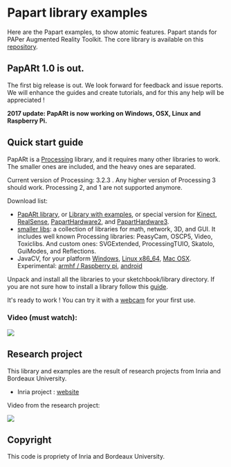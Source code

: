 # Papart library examples


Here are the Papart examples, to show atomic features.
Papart stands for PAPer Augmented Reality Toolkit. The core library is 
available on this [repository](https://github.com/poqudrof/papart).

## PapARt 1.0 is out. 

The first big release is out. We look forward for feedback and issue reports. We will enhance the guides and create tutorials, and for this any help will be appreciated ! 

**2017 update: PapARt is now working on Windows, OSX, Linux and Raspberry Pi.**

## Quick start guide

PapARt is a [Processing](http://processing.org) library, and it requires many other libraries to work. The smaller ones are included, and the heavy ones are separated.

Current version of Processing: 3.2.3 . Any higher version of Processing 3 should work. Processing 2, and 1 are not supported anymore.  

Download list: 
* [PapARt library](http://jiii.fr/papart/libraries/PapARt-default.tgz), or [Library with examples](http://jiii.fr/papart/libraries/PapARt-withExamples.tgz), or special version for  [Kinect](http://jiii.fr/papart/libraries/PapARt-kinect.tgz), [RealSense](http://jiii.fr/papart/libraries/PapARt-realsense.tgz), [PapartHardware2](http://jiii.fr/papart/libraries/PapARt-hardware2.tgz), and [PapartHardware3](http://jiii.fr/papart/libraries/PapARt-hardware3.tgz).
* [smaller libs](http://jiii.fr/papart/libraries/libraries.zip): a collection of libraries for math, network, 3D, and GUI. It includes well known Processing libraries: PeasyCam, OSCP5, Video, Toxiclibs. And custom ones: SVGExtended, ProcessingTUIO, Skatolo, GuiModes, and Reflections. 
* JavaCV, for your platform [Windows](http://jiii.fr/papart/libraries/javacv-windows-x86_64.tgz), [Linux x86_64](http://jiii.fr/papart/libraries/javacv-linux-x86_64.tgz), [Mac OSX](http://jiii.fr/papart/libraries/javacv-macosx-x86_64.tgz). Experimental: [armhf / Raspberry pi](http://jiii.fr/papart/libraries/javacv-linux-armhf.tgz), [android](http://jiii.fr/papart/libraries/javacv-android-arm.tgz)

Unpack and install all the libraries to your sketchbook/library directory. If you are not sure how to install a library follow this [guide](https://github.com/processing/processing/wiki/How-to-Install-a-Contributed-Library). 

It's ready to work ! You can try it with a [webcam](https://github.com/poqudrof/Papart-examples/wiki/quick%20start%20webcam) for your first use.

### Video (must watch):

[![](https://github.com/poqudrof/PapARt/blob/master/video_screenshot.png?raw=true)](https://youtu.be/bMwKVOuZ9EA)

## Research project

This library and examples are the result of research projects from Inria and Bordeaux University. 

* Inria project : [website](https://project.inria.fr/papart/fr/)

Video from the research project:

[![](https://github.com/potioc/Papart-examples/blob/master/screenshot2.png?raw=true)](https://youtu.be/ZBndzLAM5I8)

## Copyright

This code is propriety of Inria and Bordeaux University.
